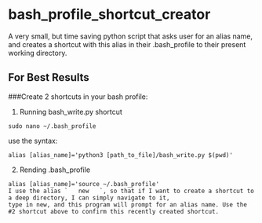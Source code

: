 # bash_profile_shortcut_creator
A very small, but time saving python script that asks user for an alias name, and creates a shortcut with this alias in their .bash_profile to their present working directory.


## For Best Results 

###Create 2 shortcuts in your bash profile:
1. Running bash_write.py shortcut
```
sudo nano ~/.bash_profile
```
use the syntax:
```
alias [alias_name]='python3 [path_to_file]/bash_write.py $(pwd)'
```
2. Rending .bash_profile
```
alias [alias_name]='source ~/.bash_profile'
I use the alias `   new   `, so that if I want to create a shortcut to a deep directory, I can simply navigate to it,
type in new, and this program will prompt for an alias name. Use the #2 shortcut above to confirm this recently created shortcut. 

